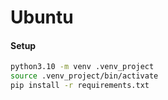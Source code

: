 # Ubuntu
#### Setup

```bash
python3.10 -m venv .venv_project
source .venv_project/bin/activate
pip install -r requirements.txt
```
